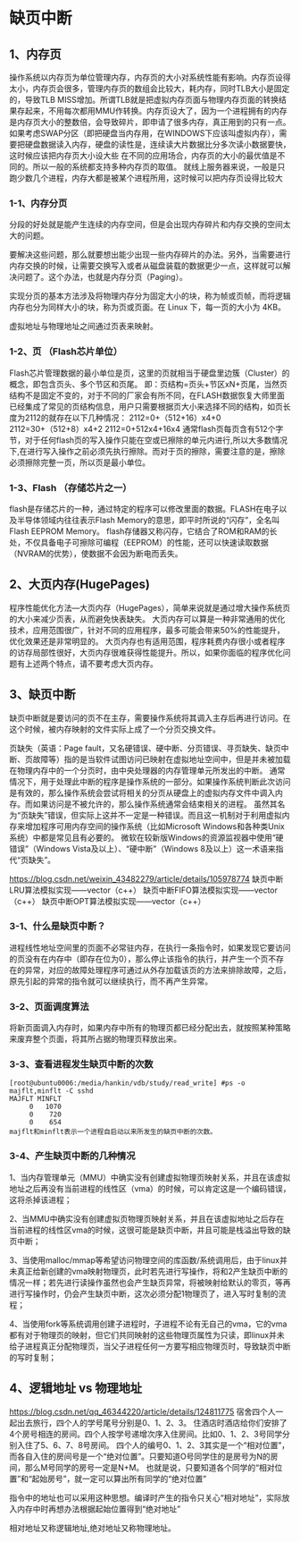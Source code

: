 # 缺页中断

## 1、内存页
操作系统以内存页为单位管理内存，内存页的大小对系统性能有影响。内存页设得太小，内存页会很多，管理内存页的数组会比较大，耗内存，同时TLB大小是固定的，导致TLB MISS增加。所谓TLB就是把虚拟内存页面与物理内存页面的转换结果存起来，不用每次都用MMU作转换。内存页设大了，因为一个进程拥有的内存是内存页大小的整数倍，会导致碎片，即申请了很多内存，真正用到的只有一点。如果考虑SWAP分区（即把硬盘当内存用，在WINDOWS下应该叫虚拟内存），需要把硬盘数据读入内存，硬盘的读性是，连续读大片数据比分多次读小数据要快，这时候应该把内存页大小设大些
在不同的应用场合，内存页的大小的最优值是不同的。所以一般的系统都支持多种内存页的取值。
就线上服务器来说，一般是只跑少数几个进程，内存大都是被某个进程所用，这时候可以把内存页设得比较大

### 1-1、内存分页
分段的好处就是能产生连续的内存空间，但是会出现内存碎片和内存交换的空间太大的问题。

要解决这些问题，那么就要想出能少出现一些内存碎片的办法。另外，当需要进行内存交换的时候，让需要交换写入或者从磁盘装载的数据更少一点，这样就可以解决问题了。这个办法，也就是内存分页（Paging）。

实现分页的基本方法涉及将物理内存分为固定大小的块，称为帧或页帧，而将逻辑内存也分为同样大小的块，称为页或页面。在 Linux 下，每一页的大小为 4KB。

虚拟地址与物理地址之间通过页表来映射。

### 1-2、页 （Flash芯片单位）
Flash芯片管理数据的最小单位是页，这里的页就相当于硬盘里边簇（Cluster）的概念，即包含页头、多个节区和页尾。
即：页结构=页头+节区xN+页尾，当然页结构不是固定不变的，对于不同的厂家会有所不同，在FLASH数据恢复大师里面已经集成了常见的页结构信息，用户只需要根据页大小来选择不同的结构，如页长度为2112的就存在以下几种情况：
2112=0+（512+16）x4+0
2112=30+（512+8）x4+2
2112=0+512x4+16x4
通常flash页每页含有512个字节，对于任何flash页的写入操作只能在空或已擦除的单元内进行,所以大多数情况下,在进行写入操作之前必须先执行擦除。而对于页的擦除，需要注意的是，擦除必须擦除完整一页，所以页是最小单位。

### 1-3、Flash （存储芯片之一）
flash是存储芯片的一种，通过特定的程序可以修改里面的数据。FLASH在电子以及半导体领域内往往表示Flash Memory的意思，即平时所说的“闪存”，全名叫Flash EEPROM Memory。
flash存储器又称闪存，它结合了ROM和RAM的长处，不仅具备电子可擦除可编程（EEPROM）的性能，还可以快速读取数据（NVRAM的优势），使数据不会因为断电而丢失。

## 2、大页内存(HugePages)
程序性能优化方法—大页内存（HugePages），简单来说就是通过增大操作系统页的大小来减少页表，从而避免快表缺失。
大页内存可以算是一种非常通用的优化技术，应用范围很广，针对不同的应用程序，最多可能会带来50%的性能提升，优化效果还是非常明显的。
大页内存也有适用范围，程序耗费内存很小或者程序的访存局部性很好，大页内存很难获得性能提升。所以，如果你面临的程序优化问题有上述两个特点，请不要考虑大页内存。


## 3、缺页中断
缺页中断就是要访问的页不在主存，需要操作系统将其调入主存后再进行访问。在这个时候，被内存映射的文件实际上成了一个分页交换文件。

页缺失（英语：Page fault，又名硬错误、硬中断、分页错误、寻页缺失、缺页中断、页故障等）指的是当软件试图访问已映射在虚拟地址空间中，但是并未被加载在物理内存中的一个分页时，由中央处理器的内存管理单元所发出的中断。
通常情况下，用于处理此中断的程序是操作系统的一部分。如果操作系统判断此次访问是有效的，那么操作系统会尝试将相关的分页从硬盘上的虚拟内存文件中调入内存。而如果访问是不被允许的，那么操作系统通常会结束相关的进程。
虽然其名为“页缺失”错误，但实际上这并不一定是一种错误。而且这一机制对于利用虚拟内存来增加程序可用内存空间的操作系统（比如Microsoft Windows和各种类Unix系统）中都是常见且有必要的。
微软在较新版Windows的资源监视器中使用“硬错误”（Windows Vista及以上）、“硬中断”（Windows 8及以上）这一术语来指代“页缺失”。

https://blog.csdn.net/weixin_43482279/article/details/105978774
缺页中断LRU算法模拟实现——vector（c++）
缺页中断FIFO算法模拟实现——vector（c++）
缺页中断OPT算法模拟实现——vector（c++）

### 3-1、什么是缺页中断？
进程线性地址空间里的页面不必常驻内存，在执行一条指令时，如果发现它要访问的页没有在内存中（即存在位为0），那么停止该指令的执行，并产生一个页不存在的异常，对应的故障处理程序可通过从外存加载该页的方法来排除故障，之后，原先引起的异常的指令就可以继续执行，而不再产生异常。

### 3-2、页面调度算法
将新页面调入内存时，如果内存中所有的物理页都已经分配出去，就按照某种策略来废弃整个页面，将其所占据的物理页释放出来。


### 3-3、查看进程发生缺页中断的次数
```
[root@ubuntu0006:/media/hankin/vdb/study/read_write] #ps -o majflt,minflt -C sshd
MAJFLT MINFLT
     0   1070
     0    720
     0    654
majflt和minflt表示一个进程自启动以来所发生的缺页中断的次数。
```

### 3-4、产生缺页中断的几种情况
1、当内存管理单元（MMU）中确实没有创建虚拟物理页映射关系，并且在该虚拟地址之后再没有当前进程的线性区（vma）的时候，可以肯定这是一个编码错误，这将杀掉该进程；

2、当MMU中确实没有创建虚拟页物理页映射关系，并且在该虚拟地址之后存在当前进程的线性区vma的时候，这很可能是缺页中断，并且可能是栈溢出导致的缺页中断；

3、当使用malloc/mmap等希望访问物理空间的库函数/系统调用后，由于linux并未真正给新创建的vma映射物理页，此时若先进行写操作，将和2产生缺页中断的情况一样；若先进行读操作虽然也会产生缺页异常，将被映射给默认的零页，等再进行写操作时，仍会产生缺页中断，这次必须分配1物理页了，进入写时复制的流程；

4、当使用fork等系统调用创建子进程时，子进程不论有无自己的vma，它的vma都有对于物理页的映射，但它们共同映射的这些物理页属性为只读，即linux并未给子进程真正分配物理页，当父子进程任何一方要写相应物理页时，导致缺页中断的写时复制；

## 4、逻辑地址 vs 物理地址
https://blog.csdn.net/qq_46344220/article/details/124811775
宿舍四个人一起出去旅行，四个人的学号尾号分别是0、1、2、3。
住酒店时酒店给你们安排了4个房号相连的房间。四个人按学号递增次序入住房间。比如0、1、2、3号同学分别入住了5、6、7、8号房间。
四个人的编号0、1、2、3其实是一个“相对位置”，而各自入住的房间号是一个“绝对位置”。只要知道О号同学住的是房号为N的房间，那么M号同学的房号一定是N+M。
也就是说，只要知道各个同学的“相对位置”和“起始房号”，就一定可以算出所有同学的“绝对位置”

指令中的地址也可以采用这种思想。编译时产生的指令只关心“相对地址”，实际放入内存中时再想办法根据起始位置得到“绝对地址”

相对地址又称逻辑地址,绝对地址又称物理地址。





